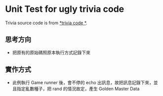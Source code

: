 Unit Test for ugly trivia code
==============================

Trivia source code is from [*trivia code *](https://github.com/jbrains/trivia).

## 思考方向

* 把原有的原始碼照原本執行方式記錄下來


## 實作方式

* 此例執行 Game runner 後，會不停的 echo 出訊息，故把訊息記錄下來，並且指定亂數種子，把 rand 的情況故定，產生 Golden Master Data